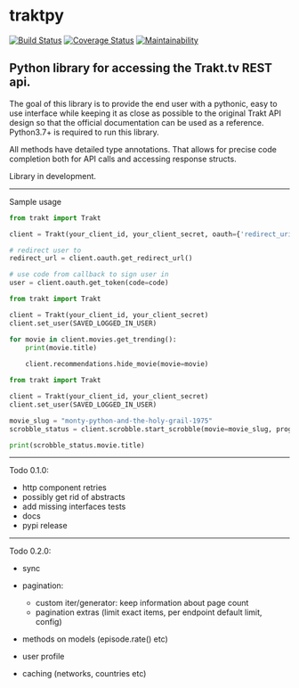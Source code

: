 # traktpy
[![Build Status](https://travis-ci.org/jmolinski/traktpy.svg?branch=master)](https://travis-ci.org/jmolinski/traktpy)
[![Coverage Status](https://coveralls.io/repos/github/jmolinski/traktpy/badge.svg?branch=master)](https://coveralls.io/github/jmolinski/traktpy?branch=master)
[![Maintainability](https://api.codeclimate.com/v1/badges/56fa3c9b591a4bf96dfe/maintainability)](https://codeclimate.com/github/jmolinski/traktpy/maintainability)

Python library for accessing the Trakt.tv REST api.
---

The goal of this library is to provide the end user with a pythonic, easy to use interface while keeping it as close as possible to the original Trakt API design so that the official documentation can be used as a reference. 
Python3.7+ is required to run this library. 

All methods have detailed type annotations. That allows for precise code completion both for API calls and accessing response structs.

Library in development.

---

Sample usage
```python
from trakt import Trakt

client = Trakt(your_client_id, your_client_secret, oauth={'redirect_uri': 'your callback url'})

# redirect user to
redirect_url = client.oauth.get_redirect_url()

# use code from callback to sign user in
user = client.oauth.get_token(code=code)

```

```python
from trakt import Trakt

client = Trakt(your_client_id, your_client_secret)
client.set_user(SAVED_LOGGED_IN_USER)

for movie in client.movies.get_trending():
    print(movie.title)
    
    client.recommendations.hide_movie(movie=movie)
```

```python
from trakt import Trakt

client = Trakt(your_client_id, your_client_secret)
client.set_user(SAVED_LOGGED_IN_USER)

movie_slug = "monty-python-and-the-holy-grail-1975"
scrobble_status = client.scrobble.start_scrobble(movie=movie_slug, progress=15)

print(scrobble_status.movie.title)

```

---
Todo 0.1.0:
- http component retries
- possibly get rid of abstracts
- add missing interfaces tests
- docs
- pypi release

---
Todo 0.2.0:
- sync

- pagination: 
    - custom iter/generator: keep information about page count
    - pagination extras (limit exact items, per endpoint default limit, config)
- methods on models (episode.rate() etc)
- user profile
- caching (networks, countries etc)
